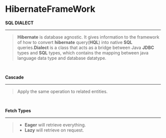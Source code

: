 # HibernateFrameWork

**SQL DIALECT**<hr />
> **Hibernate** is database agnostic. It gives information to the framework of how to convert
>  **hibernate** query(**HQL**) into native **SQL** queries.**Dialect** is a class that acts as a bridge between Java **JDBC** types and **SQL** types, which contains the
> mapping between java language data type and database datatype.

<br />

**Cascade** <hr />
> Apply the same operation to related entities.

<br />

**Fetch Types** <hr />
> - **Eager** will retrieve everything.
> - **Lazy** will retrieve on request.

